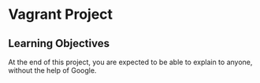 # Vagrant Project

## Learning Objectives

At the end of this project, you are expected to be able to explain to anyone, without the help of Google.

